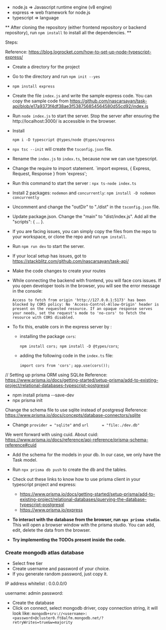 - node.js => Javascript runtime engine (v8 engine)
- express => web framework for node.js
- typescript => language

** After cloning the repository (either frontend repository or backend repository), run `npm install` to install all the dependencies. **

Steps:

Reference: https://blog.logrocket.com/how-to-set-up-node-typescript-express/

- Create a directory for the project
- Go to the directory and run `npm init --yes`
- `npm install express`
- Create the file `index.js` and write the sample express code.
You can copy the sample code from https://github.com/nascarsayan/task-api/blob/e17a9373f4df38ae3f538756854564580d55cd92/index.js
- Run `node index.js` to start the server. Stop the server after ensuring the http://localhost:3000/ is accessible in the browser.
- Install

    `npm i -D typescript @types/node @types/express`
- `npx tsc --init` will create the `tsconfig.json` file.
- Rename the `index.js` to `index.ts`, because now we can use typescript.
- Change the require to import statement.
   `import express, { Express, Request, Response } from 'express';
- Run this command to start the server : `npx ts-node index.ts`
- Install 2 packages: `nodemon` and `concurrently`:
    `npm install -D nodemon concurrently`
- Uncomment and change the "outDir" to "./dist" in the `tsconfig.json` file.

- Update package.json.
    Change the "main" to "dist/index.js".
    Add all the "scripts": { ... }.
- If you are facing issues, you can simply copy the files from the repo to your workspace, or clone the repo and run `npm install`.
- Run `npm run dev` to start the server.
- If your local setup has issues, got to https://stackblitz.com/github.com/nascarsayan/task-api/
- Make the code changes to create your routes
- While connecting the backend with frontend, you will face cors issues.
 If you open developer tools in the browser, you will see the error message in the console:
    ```
    Access to fetch from origin 'http://127.0.0.1:5173' has been blocked by CORS policy: No 'Access-Control-Allow-Origin' header is present on the requested resource. If an opaque response serves your needs, set the request's mode to 'no-cors' to fetch the resource with CORS disabled.
    ```
- To fix this, enable cors in the express server by :
    + installing the package `cors`:

        `npm install cors; npm install -D @types/cors`;
    + adding the following code in the `index.ts` file:

        `import cors from 'cors';`
    `app.use(cors());`

// Setting up prisma ORM using SQLite
Reference: https://www.prisma.io/docs/getting-started/setup-prisma/add-to-existing-project/relational-databases-typescript-postgresql

- npm install prisma --save-dev
- npx prisma init

Change the schema file to use sqlite instead of postgresql
Reference: https://www.prisma.io/docs/concepts/database-connectors/sqlite
- Change `provider = "sqlite"` and `url      = "file:./dev.db"` 

We went forward with using cuid. About cuid: https://www.prisma.io/docs/reference/api-reference/prisma-schema-reference#cuid
- Add the schema for the models in your db. In our case, we only have the Task model.

- Run `npx prisma db push` to create the db and the tables.

- Check out these links to know how to use prisma client in your typescript project and express: 
    + https://www.prisma.io/docs/getting-started/setup-prisma/add-to-existing-project/relational-databases/querying-the-database-typescript-postgresql
    + https://www.prisma.io/express

- **To interact with the database from the browser, run `npx prisma studio`**. This will open a browser window with the prisma studio. You can add, edit, delete the data from the browser.

- **Try implementing the TODOs present inside the code.** 


### Create mongodb atlas database

- Select free tier
- Create username and password of your choice.
- If you generate random password, just copy it.

IP address whitelist : 0.0.0.0/0

username: admin
password: <generate and copy>
- Create the database
- Click on connect, select mongodb driver, copy connection string, it will look like:
`mongodb+srv://<username>:<password>@cluster0.ft8alfm.mongodb.net/?retryWrites=true&w=majority`
